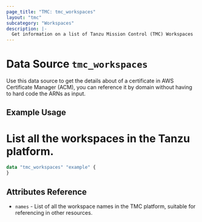 ```yaml
---
page_title: "TMC: tmc_workspaces"
layout: "tmc"
subcategory: "Workspaces"
description: |-
  Get information on a list of Tanzu Mission Control (TMC) Workspaces
---
```


# Data Source `tmc_workspaces`

Use this data source to get the details about  of a certificate in AWS Certificate
Manager (ACM), you can reference
it by domain without having to hard code the ARNs as input.

## Example Usage
# List all the workspaces in the Tanzu platform.
```terraform
data "tmc_workspaces" "example" {
}
```

## Attributes Reference

* `names` - List of all the workspace names in the TMC platform, suitable for referencing in other resources.

